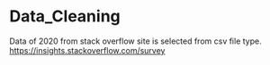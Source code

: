# Data_Cleaning
Data of 2020 from stack overflow site is selected from csv file type. 
https://insights.stackoverflow.com/survey
